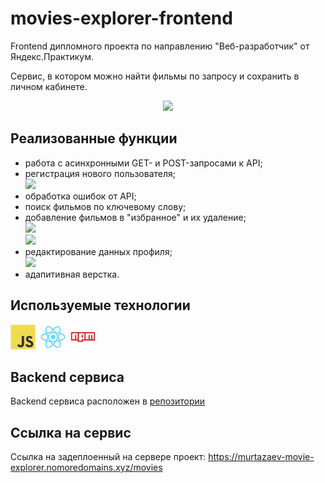 # movies-explorer-frontend
Frontend дипломного проекта по направлению "Веб-разработчик" от Яндекс.Практикум.

Сервис, в котором можно найти фильмы по запросу и сохранить в личном кабинете.
<div align="center">
  <img width="600" src="https://github.com/simon-Cat/movies-explorer-frontend/assets/110557132/4206d3cb-5ac6-4aed-b7b0-561a2a7773f8">
</div>

## Реализованные функции
<ul>
  <li>работа с асинхронными GET- и POST-запросами к API;</li>
  <li>регистрация нового пользователя;
    <div>
      <img width="600" src="https://github.com/simon-Cat/movies-explorer-frontend/assets/110557132/c74f5e94-2ad0-4626-9284-e80c61e47353">
    </div>
  </li>
  <li>обработка ошибок от API;</li>
  <li>поиск фильмов по ключевому слову;</li>
  <li>добавление фильмов в "избранное" и их удаление;
    <div>
      <img width="600" src="https://github.com/simon-Cat/movies-explorer-frontend/assets/110557132/c74f5e94-2ad0-4626-9284-e80c61e47353">
    </div>
    <div>
      <img width="600" src="https://github.com/simon-Cat/movies-explorer-frontend/assets/110557132/de8a4d14-9d6c-4e20-9149-323654d234ec">
    </div>
  </li>
  <li>редактирование данных профиля;
    <div>
      <img width="600" src="https://github.com/simon-Cat/movies-explorer-frontend/assets/110557132/a11bf3be-c7da-4026-b47e-42c9b36a9b9f">
    </div>
  </li>
  <li>адапитивная верстка.</li>
</ul>

## Используемые технологии

<div>
  <img src="https://raw.githubusercontent.com/devicons/devicon/55609aa5bd817ff167afce0d965585c92040787a/icons/javascript/javascript-original.svg" title="Java" alt="Java" width="40" height="40"/>&nbsp;
  <img src="https://raw.githubusercontent.com/devicons/devicon/55609aa5bd817ff167afce0d965585c92040787a/icons/react/react-original.svg" title="Java" alt="Java" width="40" height="40"/>&nbsp;
  <img src="https://raw.githubusercontent.com/devicons/devicon/55609aa5bd817ff167afce0d965585c92040787a/icons/npm/npm-original-wordmark.svg" title="Java" alt="Java" width="40" height="40"/>&nbsp;
</div>

## Backend сервиса
Backend сервиса расположен в [репозитории](https://github.com/simon-Cat/movies-explorer-api)

## Ссылка на сервис
Ссылка на задеплоенный на сервере проект: https://murtazaev-movie-explorer.nomoredomains.xyz/movies
